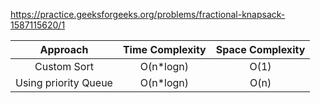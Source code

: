 https://practice.geeksforgeeks.org/problems/fractional-knapsack-1587115620/1

|       Approach       | Time Complexity | Space Complexity |
| :------------------: | :-------------: | :--------------: |
|     Custom Sort      |   O(n\*logn)    |       O(1)       |
| Using priority Queue |   O(n\*logn)    |       O(n)       |
